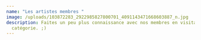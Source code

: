 ```yaml
---
name: "Les artistes membres "
image: /uploads/103872283_2922985827800701_4091143471668603887_n.jpg
description: Faites un peu plus connaissance avec nos membres en visitant cette
  catégorie. ;)
---
```

